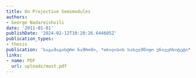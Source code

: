 ```yaml
---
title: On Projective Semimodules
authors:
- George Nadareishvili
date: '2011-01-01'
publishDate: '2024-02-12T10:20:26.644605Z'
publication_types:
- thesis
publication: 'საგამაგისტრო ნაშრომი, *თბილისის სახელმწიფო უნივერსიტეტი*'
links:
- name: PDF
  url: uploads/mast.pdf
---
```

